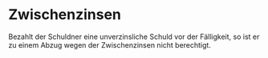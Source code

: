 # Zwischenzinsen

Bezahlt der Schuldner eine unverzinsliche Schuld vor der Fälligkeit, so ist er zu einem Abzug wegen der Zwischenzinsen nicht berechtigt.